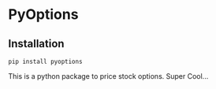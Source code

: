 # PyOptions

## Installation
```
pip install pyoptions
```

This is a python package to price stock options.
Super Cool...
